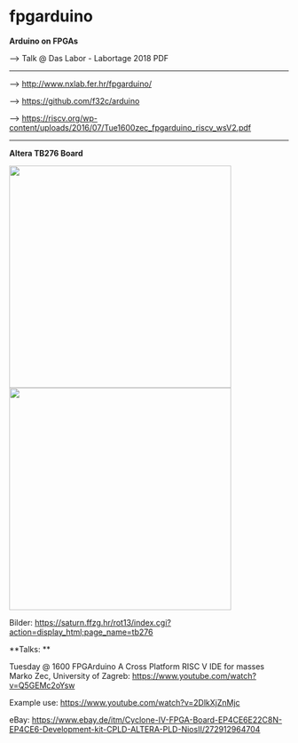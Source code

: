 # fpgarduino
**Arduino on FPGAs**

--> Talk @ Das Labor - Labortage 2018 PDF

---

--> http://www.nxlab.fer.hr/fpgarduino/

--> https://github.com/f32c/arduino

--> https://riscv.org/wp-content/uploads/2016/07/Tue1600zec_fpgarduino_riscv_wsV2.pdf

---

<!-- ![Arduino IDE](http://www.nxlab.fer.hr/fpgarduino/img/fpga_arduino.png) -->

**Altera TB276 Board** 

<img src="https://saturn.ffzg.hr/rot13/index.cgi/tb276-front.jpg?action=attachments_download;page_name=tb276;id=20160702202319-0-32328" width="400"><img src="https://saturn.ffzg.hr/rot13/index.cgi/tb276-back.jpg?action=attachments_download;page_name=tb276;id=20160702202332-0-15979" width="400">

Bilder: https://saturn.ffzg.hr/rot13/index.cgi?action=display_html;page_name=tb276

**Talks: **

Tuesday @ 1600 FPGArduino A Cross Platform RISC V IDE for masses Marko Zec, University of Zagreb:
https://www.youtube.com/watch?v=Q5GEMc2oYsw

Example use: 
https://www.youtube.com/watch?v=2DlkXjZnMjc

<!-- **Altera TB276 Board** -->
<!-- ![TB276 Board](http://www.nxlab.fer.hr/fpgarduino/img/altera_tb276.jpg) -->

eBay: https://www.ebay.de/itm/Cyclone-IV-FPGA-Board-EP4CE6E22C8N-EP4CE6-Development-kit-CPLD-ALTERA-PLD-NiosII/272912964704
